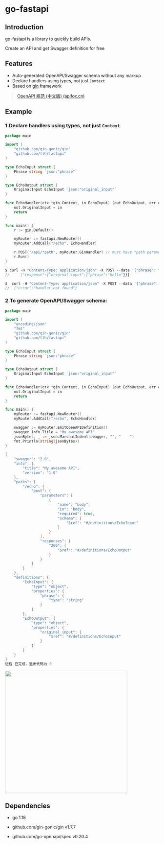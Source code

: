 # go-fastapi
## Introduction

go-fastapi is a library to quickly build APIs. 

Create an API and get Swagger definition for free

## Features

* Auto-generated OpenAPI/Swagger schema without any markup
* Declare handlers using types, not just `Context`
* Based on [gin](https://github.com/gin-gonic/gin) framework

> [OpenAPI 规范 (中文版) (apifox.cn)](https://openapi.apifox.cn/)

## Example

### 1.Declare handlers using types, not just `Context`

```go
package main

import (
	"github.com/gin-gonic/gin"
	"github.com/llh/fastapi"
)

type EchoInput struct {
	Phrase string `json:"phrase"`
}

type EchoOutput struct {
	OriginalInput EchoInput `json:"original_input"`
}

func EchoHandler(ctx *gin.Context, in EchoInput) (out EchoOutput, err error) {
	out.OriginalInput = in
	return
}

func main() {
	r := gin.Default()

	myRouter := fastapi.NewRouter()
	myRouter.AddCall("/echo", EchoHandler)

	r.POST("/api/*path", myRouter.GinHandler) // must have *path parameter
	r.Run()
}

```

```GO
$ curl -H "Content-Type: application/json" -X POST --data '{"phrase": "hello"}' localhost:8080/api/echo
//     {"response":{"original_input":{"phrase":"hello"}}}
```

```GO
$  curl -H "Content-Type: application/json" -X POST --data '{"phrase": "hello"}' localhost:8080/api/echoaDASD
//  {"error":"handler not found"}

```

### 2.To generate OpenAPI/Swagger schema:

```go
package main

import (
	"encoding/json"
	"fmt"
	"github.com/gin-gonic/gin"
	"github.com/llh/fastapi"
)

type EchoInput struct {
	Phrase string `json:"phrase"`
}

type EchoOutput struct {
	OriginalInput EchoInput `json:"original_input"`
}

func EchoHandler(ctx *gin.Context, in EchoInput) (out EchoOutput, err error) {
	out.OriginalInput = in
	return
}

func main() {
	myRouter := fastapi.NewRouter()
	myRouter.AddCall("/echo", EchoHandler)

	swagger := myRouter.EmitOpenAPIDefinition()
	swagger.Info.Title = "My awesome API"
	jsonBytes, _ := json.MarshalIndent(swagger, "", "    ")
	fmt.Println(string(jsonBytes))
}

```

```go
{
    "swagger": "2.0",
    "info": {
        "title": "My awesome API",
        "version": "1.0"
    },
    "paths": {
        "/echo": {
            "post": {
                "parameters": [
                    {
                        "name": "body",
                        "in": "body",
                        "required": true,
                        "schema": {
                            "$ref": "#/definitions/EchoInput"
                        }
                    }
                ],
                "responses": {
                    "200": {
                        "$ref": "#/definitions/EchoOutput"
                    }
                }
            }
        }
    },
    "definitions": {
        "EchoInput": {
            "type": "object",
            "properties": {
                "phrase": {
                    "type": "string"
                }
            }
        },
        "EchoOutput": {
            "type": "object",
            "properties": {
                "original_input": {
                    "$ref": "#/definitions/EchoInput"
                }
            }
        }
    }
}
进程 已完成，退出代码为 0
```



<img src="https://user-images.githubusercontent.com/677093/146807480-be53b3fb-6de8-451f-8373-e8d6da54a032.png" width="400px" height="auto">

## Dependencies

* go 1.18
* github.com/gin-gonic/gin v1.7.7

* github.com/go-openapi/spec v0.20.4

## 
